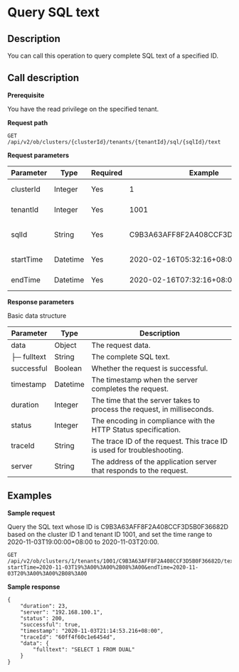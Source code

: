 Query SQL text 
===================================



**Description** 
------------------------------------

You can call this operation to query complete SQL text of a specified ID.

**Call description** 
-----------------------------------------

**Prerequisite** 

You have the read privilege on the specified tenant. 

**Request path** 

`GET /api/v2/ob/clusters/{clusterId}/tenants/{tenantId}/sql/{sqlId}/text`

**Request parameters** 


| Parameter |   Type   | Required |             Example              |         Description          |
|-----------|----------|----------|----------------------------------|------------------------------|
| clusterId | Integer  | Yes      | 1                                | The ID of the cluster.       |
| tenantId  | Integer  | Yes      | 1001                             | The ID of the tenant.        |
| sqlId     | String   | Yes      | C9B3A63AFF8F2A408CCF3D5B0F36682D | The ID of the SQL statement. |
| startTime | Datetime | Yes      | 2020-02-16T05:32:16+08:00        | The start time.              |
| endTime   | Datetime | Yes      | 2020-02-16T07:32:16+08:00        | The end time.                |



**Response parameters** 

Basic data structure


|  Parameter  |   Type   |                               Description                               |
|-------------|----------|-------------------------------------------------------------------------|
| data        | Object   | The request data.                                                       |
| ├─ fulltext | String   | The complete SQL text.                                                  |
| successful  | Boolean  | Whether the request is successful.                                      |
| timestamp   | Datetime | The timestamp when the server completes the request.                    |
| duration    | Integer  | The time that the server takes to process the request, in milliseconds. |
| status      | Integer  | The encoding in compliance with the HTTP Status specification.          |
| traceId     | String   | The trace ID of the request. This trace ID is used for troubleshooting. |
| server      | String   | The address of the application server that responds to the request.     |



**Examples** 
---------------------------------

**Sample request** 

Query the SQL text whose ID is C9B3A63AFF8F2A408CCF3D5B0F36682D based on the cluster ID 1 and tenant ID 1001, and set the time range to 2020-11-03T19:00:00+08:00 to 2020-11-03T20:00. 

```code
GET /api/v2/ob/clusters/1/tenants/1001/C9B3A63AFF8F2A408CCF3D5B0F36682D/text?startTime=2020-11-03T19%3A00%3A00%2B08%3A00&endTime=2020-11-03T20%3A00%3A00%2B08%3A00
```



**Sample response** 

```code
{
    "duration": 23,
    "server": "192.168.100.1",
    "status": 200,
    "successful": true,
    "timestamp": "2020-11-03T21:14:53.216+08:00",
    "traceId": "60ff4f60c1e6454d",
    "data": {
        "fulltext": "SELECT 1 FROM DUAL"
    }   
}
```


